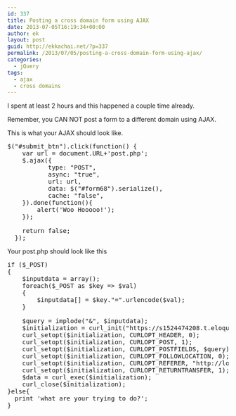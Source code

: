 ```yaml
---
id: 337
title: Posting a cross domain form using AJAX
date: 2013-07-05T16:19:34+00:00
author: ek
layout: post
guid: http://ekkachai.net/?p=337
permalink: /2013/07/05/posting-a-cross-domain-form-using-ajax/
categories:
  - jQuery
tags:
  - ajax
  - cross domains
---
```

I spent at least 2 hours and this happened a couple time already.

Remember, you CAN NOT post a form to a different domain using AJAX.

This is what your AJAX should look like.

<pre>$("#submit_btn").click(function() {
    var url = document.URL+'post.php';
    $.ajax({
           type: "POST",
           async: "true",
           url: url,
           data: $("#form68").serialize(),
           cache: "false",
    }).done(function(){
        alert('Woo Hooooo!');
    });

    return false;
  });</pre>

Your post.php should look like this

<pre>if ($_POST)
{
	$inputdata = array();
	foreach($_POST as $key => $val)
	{
	    $inputdata[] = $key."=".urlencode($val);
	}

	$query = implode("&", $inputdata);
	$initialization = curl_init("https://s1524474208.t.eloqua.com/e/f2");
	curl_setopt($initialization, CURLOPT_HEADER, 0);
	curl_setopt($initialization, CURLOPT_POST, 1);
	curl_setopt($initialization, CURLOPT_POSTFIELDS, $query);
	curl_setopt($initialization, CURLOPT_FOLLOWLOCATION, 0);
	curl_setopt($initialization, CURLOPT_REFERER, "http://local.rogator.com");
	curl_setopt($initialization, CURLOPT_RETURNTRANSFER, 1);
	$data = curl_exec($initialization);
	curl_close($initialization);	
}else{
  print 'what are your trying to do?';
}</pre>